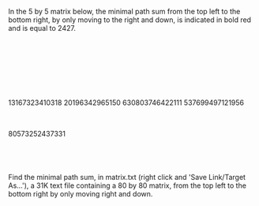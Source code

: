   <p>In the 5 by 5 matrix below, the minimal path sum from the top left to the bottom right, by only moving to the right and down, is indicated in bold red and is equal to 2427.</p>        <img src='images/bracket_left.gif' width='8' height='120' alt='' align='middle' /><br />        13167323410318      20196342965150      630803746422111      537699497121956      80573252437331        <img src='images/bracket_right.gif' width='8' height='120' alt='' align='middle' /><br />        <p>Find the minimal path sum, in matrix.txt (right click and 'Save Link/Target As...'), a 31K text file containing a 80 by 80 matrix, from the top left to the bottom right by only moving right and down.</p>    
